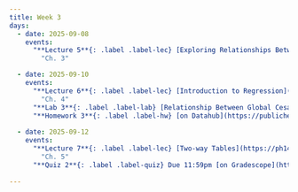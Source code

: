 ```yaml
---
title: Week 3
days:
  - date: 2025-09-08
    events:
      "**Lecture 5**{: .label .label-lec} [Exploring Relationships Between Two Variables](https://ph142-ucb.github.io/fa25/src/lec/Lec5_Exploring-relationships.html) [(Recording)](https://kaf.berkeley.edu/media/t/1_nbak4wad/354120542)":
        "Ch. 3"

  - date: 2025-09-10
    events:
      "**Lecture 6**{: .label .label-lec} [Introduction to Regression](https://ph142-ucb.github.io/fa25/src/lec/Lec06_Intro-to-regression.html) [(Recording)](https://kaf.berkeley.edu/media/t/1_gkgr0e78/354120542)": 
        "Ch. 4"
      "**Lab 3**{: .label .label-lab} [Relationship Between Global Cesarean Delivery Rates and GDP](https://publichealth.datahub.berkeley.edu/hub/user-redirect/git-pull?repo=https%3A%2F%2Fgithub.com%2Fph142-ucb%2Fph142-fa25&urlpath=rstudio%2F&branch=main) (Due Sept 13th)":
      "**Homework 3**{: .label .label-hw} [on Datahub](https://publichealth.datahub.berkeley.edu/hub/user-redirect/git-pull?repo=https%3A%2F%2Fgithub.com%2Fph142-ucb%2Fph142-fa25&urlpath=rstudio%2F&branch=main)":    
      
  - date: 2025-09-12
    events:
      "**Lecture 7**{: .label .label-lec} [Two-way Tables](https://ph142-ucb.github.io/fa25/src/lec/Lec7_Two-way-tables.html) [(Recording)](https://kaf.berkeley.edu/media/t/1_3nvff9f4/354120542)":
        "Ch. 5"
      "**Quiz 2**{: .label .label-quiz} Due 11:59pm [on Gradescope](https://www.gradescope.com/courses/833518)":
      
---
```

